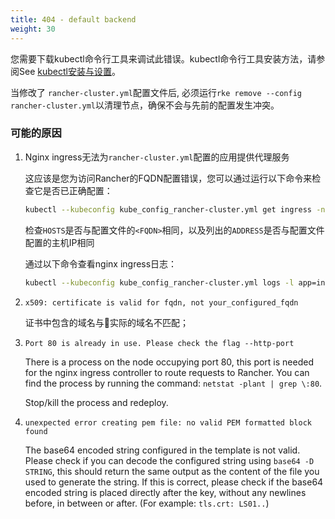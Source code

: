 ```yaml
---
title: 404 - default backend
weight: 30
---
```


您需要下载kubectl命令行工具来调试此错误。kubectl命令行工具安装方法，请参阅See [kubectl安装与设置](https://kubernetes.io/docs/tasks/tools/install-kubectl/)。

当修改了 `rancher-cluster.yml`配置文件后, 必须运行`rke remove --config rancher-cluster.yml`以清理节点，确保不会与先前的配置发生冲突。

### 可能的原因

1. Nginx ingress无法为`rancher-cluster.yml`配置的应用提供代理服务

    这应该是您为访问Rancher的FQDN配置错误，您可以通过运行以下命令来检查它是否已正确配置：

    ```bash
    kubectl --kubeconfig kube_config_rancher-cluster.yml get ingress -n cattle-system -o wide
    ```

    检查`HOSTS`是否与配置文件的`<FQDN>`相同，以及列出的`ADDRESS`是否与配置文件配置的主机IP相同

    通过以下命令查看nginx ingress日志：

    ```bash
    kubectl --kubeconfig kube_config_rancher-cluster.yml logs -l app=ingress-nginx -n ingress-nginx
    ```

2. `x509: certificate is valid for fqdn, not your_configured_fqdn`

    证书中包含的域名与实际的域名不匹配；

3. `Port 80 is already in use. Please check the flag --http-port`

    There is a process on the node occupying port 80, this port is needed for the nginx ingress controller to route requests to Rancher. You can find the process by running the command: `netstat -plant | grep \:80`.

    Stop/kill the process and redeploy.

4. `unexpected error creating pem file: no valid PEM formatted block found`

    The base64 encoded string configured in the template is not valid. Please check if you can decode the configured string using `base64 -D STRING`, this should return the same output as the content of the file you used to generate the string. If this is correct, please check if the base64 encoded string is placed directly after the key, without any newlines before, in between or after. (For example: `tls.crt: LS01..`)
